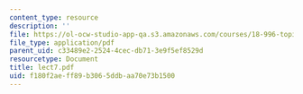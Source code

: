 ```yaml
---
content_type: resource
description: ''
file: https://ol-ocw-studio-app-qa.s3.amazonaws.com/courses/18-996-topics-in-theoretical-computer-science-internet-research-problems-spring-2002/f180f2aeff89b3065ddbaa70e73b1500_lect7.pdf
file_type: application/pdf
parent_uid: c33489e2-2524-4cec-db71-3e9f5ef8529d
resourcetype: Document
title: lect7.pdf
uid: f180f2ae-ff89-b306-5ddb-aa70e73b1500
---
```

